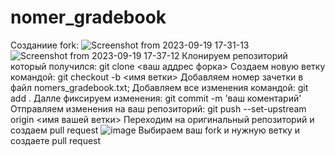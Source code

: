 # nomer_gradebook
Созданиие fork:
![Screenshot from 2023-09-19 17-31-13](https://github.com/OliverParickines/nomer_gradebook/assets/145471985/1d21d7da-26e6-4c12-a298-783ae2399492)
![Screenshot from 2023-09-19 17-37-12](https://github.com/OliverParickines/nomer_gradebook/assets/145471985/44229e9b-77ed-4982-9adb-dc9ac3cef60f)
Клонируем репозиторий который получился:
git clone <ваш аддрес форка>
Создаем новую ветку командой:
git checkout -b <имя ветки>
Добавляем номер зачетки в файл nomers_gradebook.txt;
Добавляем все изменения командой:
git add .
Далле фиксируем изменения:
git commit -m 'ваш коментарий'
Отправляем изменения на ваш репозиторий:
git push --set-upstream origin <имя вашей ветки>
Переходим на оригинальный репозиторий и создаем pull request
![image](https://github.com/OliverParickines/nomer_gradebook/assets/145471985/5b298bd5-cb02-4b24-a0ff-2dc81702ec86)
Выбираем ваш fork и нужную ветку и создаете pull request
